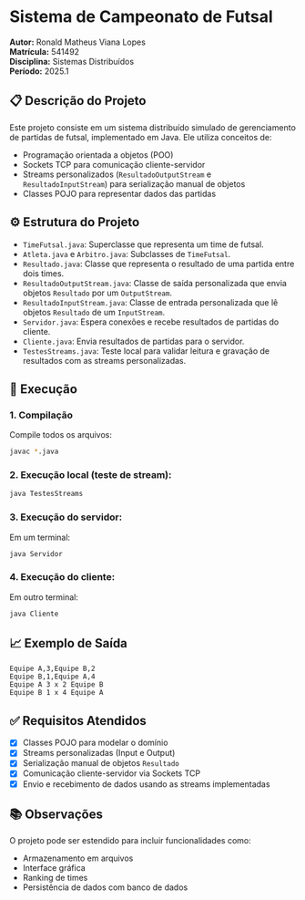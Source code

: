 # Sistema de Campeonato de Futsal

**Autor:** Ronald Matheus Viana Lopes  
**Matrícula:** 541492  
**Disciplina:** Sistemas Distribuídos  
**Período:** 2025.1  

## 📋 Descrição do Projeto

Este projeto consiste em um sistema distribuído simulado de gerenciamento de partidas de futsal, implementado em Java. Ele utiliza conceitos de:

- Programação orientada a objetos (POO)
- Sockets TCP para comunicação cliente-servidor
- Streams personalizados (`ResultadoOutputStream` e `ResultadoInputStream`) para serialização manual de objetos
- Classes POJO para representar dados das partidas

## ⚙️ Estrutura do Projeto

- `TimeFutsal.java`: Superclasse que representa um time de futsal.
- `Atleta.java` e `Arbitro.java`: Subclasses de `TimeFutsal`.
- `Resultado.java`: Classe que representa o resultado de uma partida entre dois times.
- `ResultadoOutputStream.java`: Classe de saída personalizada que envia objetos `Resultado` por um `OutputStream`.
- `ResultadoInputStream.java`: Classe de entrada personalizada que lê objetos `Resultado` de um `InputStream`.
- `Servidor.java`: Espera conexões e recebe resultados de partidas do cliente.
- `Cliente.java`: Envia resultados de partidas para o servidor.
- `TestesStreams.java`: Teste local para validar leitura e gravação de resultados com as streams personalizadas.

## 🧪 Execução

### 1. Compilação
Compile todos os arquivos:
```bash
javac *.java
```

### 2. Execução local (teste de stream):
```bash
java TestesStreams
```

### 3. Execução do servidor:
Em um terminal:
```bash
java Servidor
```

### 4. Execução do cliente:
Em outro terminal:
```bash
java Cliente
```

## 📈 Exemplo de Saída
```text
Equipe A,3,Equipe B,2
Equipe B,1,Equipe A,4
Equipe A 3 x 2 Equipe B
Equipe B 1 x 4 Equipe A
```

## ✅ Requisitos Atendidos

- [x] Classes POJO para modelar o domínio
- [x] Streams personalizadas (Input e Output)
- [x] Serialização manual de objetos `Resultado`
- [x] Comunicação cliente-servidor via Sockets TCP
- [x] Envio e recebimento de dados usando as streams implementadas

## 📚 Observações

O projeto pode ser estendido para incluir funcionalidades como:
- Armazenamento em arquivos
- Interface gráfica
- Ranking de times
- Persistência de dados com banco de dados
